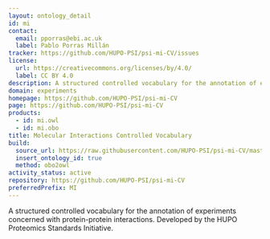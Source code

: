 ```yaml
---
layout: ontology_detail
id: mi
contact:
  email: pporras@ebi.ac.uk
  label: Pablo Porras Millán
tracker: https://github.com/HUPO-PSI/psi-mi-CV/issues
license:
  url: https://creativecommons.org/licenses/by/4.0/
  label: CC BY 4.0
description: A structured controlled vocabulary for the annotation of experiments concerned with protein-protein interactions.
domain: experiments
homepage: https://github.com/HUPO-PSI/psi-mi-CV
page: https://github.com/HUPO-PSI/psi-mi-CV
products:
  - id: mi.owl
  - id: mi.obo
title: Molecular Interactions Controlled Vocabulary
build:
  source_url: https://raw.githubusercontent.com/HUPO-PSI/psi-mi-CV/master/psi-mi.obo
  insert_ontology_id: true
  method: obo2owl
activity_status: active
repository: https://github.com/HUPO-PSI/psi-mi-CV
preferredPrefix: MI
---
```


A structured controlled vocabulary for the annotation of experiments concerned with protein-protein interactions. Developed by the HUPO Proteomics Standards Initiative.
